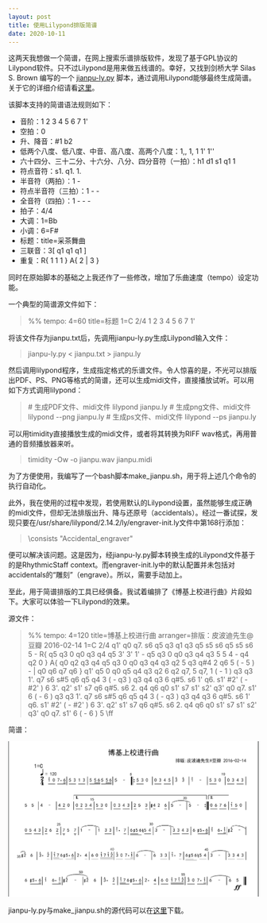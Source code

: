 ```yaml
---
layout: post
title: 使用Lilypond排版简谱
date: 2020-10-11
---
```


这两天我想做一个简谱，在网上搜索乐谱排版软件，发现了基于GPL协议的Lilypond软件。只不过Lilypond是用来做五线谱的。幸好，又找到剑桥大学 Silas S. Brown 编写的一个 [jianpu-ly.py](http://people.ds.cam.ac.uk/ssb22/mwrhome/jianpu-ly.py) 脚本，通过调用Lilypond能够最终生成简谱。关于它的详细介绍请看[这里](http://people.ds.cam.ac.uk/ssb22/mwrhome/jianpu-ly.html)。

该脚本支持的简谱语法规则如下：

-   音阶：1 2 3 4 5 6 7 1'
-   空拍：0
-   升、降音：#1 b2
-   低两个八度、低八度、中音、高八度、高两个八度：1,, 1, 1 1' 1''
-   六十四分、三十二分、十六分、八分、四分音符（一拍）：h1 d1 s1 q1 1
-   符点音符：s1. q1. 1.
-   半音符（两拍）：1 -
-   符点半音符（三拍）：1 - -
-   全音符（四拍）：1 - - -
-   拍子：4/4
-   大调：1=Bb
-   小调：6=F#
-   标题：title=采茶舞曲
-   三联音：3\[ q1 q1 q1 \]
-   重复：R{ 1 1 1 } A{ 2 | 3 }

同时在原始脚本的基础之上我还作了一些修改，增加了乐曲速度（tempo）设定功能。

一个典型的简谱源文件如下：

> %% tempo: 4=60 title=标题 1=C 2/4 1 2 3 4 5 6 7 1'

将该文件存为jianpu.txt后，先调用jianpu-ly.py生成Lilypond输入文件：

> jianpu-ly.py < jianpu.txt > jianpu.ly

然后调用lilypond程序，生成指定格式的乐谱文件。令人惊喜的是，不光可以排版出PDF、PS、PNG等格式的简谱，还可以生成midi文件，直接播放试听。可以用如下方式调用lilypond：

> \# 生成PDF文件、midi文件 lilypond jianpu.ly # 生成png文件、midi文件 lilypond --png jianpu.ly # 生成ps文件、midi文件 lilypond --ps jianpu.ly

可以用timidity直接播放生成的midi文件，或者将其转换为RIFF wav格式，再用普通的音频播放器来听。

> timidity -Ow -o jianpu.wav jianpu.midi

为了方便使用，我编写了一个bash脚本make\_jianpu.sh，用于将上述几个命令的执行自动化。

此外，我在使用的过程中发现，若使用默认的Lilypond设置，虽然能够生成正确的midi文件，但却无法排版出升、降与还原号（accidentals）。经过一番试探，发现只要在/usr/share/lilypond/2.14.2/ly/engraver-init.ly文件中第168行添加：

> \\consists "Accidental\_engraver"

便可以解决该问题。这是因为，经jianpu-ly.py脚本转换生成的Lilypond文件基于的是RhythmicStaff context。而engraver-init.ly中的默认配置并未包括对accidentals的“雕刻”（engrave）。所以，需要手动加上。

至此，用于简谱排版的工具已经俱备。我试着编排了《博基上校进行曲》片段如下。大家可以体验一下Lilypond的效果。

源文件：

> %% tempo: 4=120 title=博基上校进行曲 arranger=排版：皮波迪先生@豆瓣 2016-02-14 1=C 2/4 q1' q0 q7. s6 q5 q3 q1 q3 q5 s5 s6 q5 s5 s6 5 - R{ q5 q3 0 q0 q3 q4 q5 3' 3' 1' - q5 q3 0 q0 q3 q4 q3 5 5 4 - q4 q2 0 } A{ q0 q2 q3 q4 q5 q3 0 q0 q3 q4 q3 q2 5 q3 q#4 2 q6 5 ( - 5 ) - | q0 q6 q7 q6 } q1' q5 0 q0 q5 q4 q3 q2 6 q2 q7, 5 q7, 1 ( - 1 ) q3 q3 1'. q7 s6 s#5 q6 q5 q4 3 ( - q3 ) q3 q4 q3 6 q#5. s6 1' q6. s1' #2' ( - #2' ) 6 3'. q2' s1' s7 q6 q#5. s6 2. q4 q6 q0 s1' s7 s1' s2' q3' q0 q7. s1' 6 ( - 6 ) q3 q3 1'. q7 s6 s#5 q6 q5 q4 3 ( - q3 ) q3 q4 q3 6 q#5. s6 1' q6. s1' #2' ( - #2' ) 6 3'. q2' s1' s7 q6 q#5. s6 2. q4 q6 q0 s1' s7 s1' s2' q3' q0 q7. s1' 6 ( - 6 ) 5 \\ff

简谱：

![](/figures/p76662838.jpg)

jianpu-ly.py与make\_jianpu.sh的源代码可以在[这里](https://github.com/jihuan-tian/jianpu-ly)下载。
